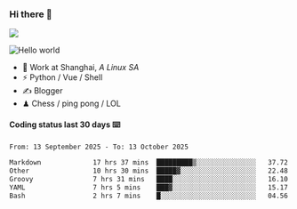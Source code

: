 ### Hi there 👋
![](https://komarev.com/ghpvc/?username=Xuhandsome)


<img src="https://github-readme-stats.vercel.app/api?username=XuHandsome&show_icons=true&theme=merko" alt="Hello world">

<br/>

- 🍻  Work at Shanghai, _A Linux SA_
- ⚡  Python / Vue / Shell
- ✍️  Blogger
- ♟  Chess / ping pong / LOL

#### Coding status last 30 days ⌨️

<!--START_SECTION:waka-->

```txt
From: 13 September 2025 - To: 13 October 2025

Markdown             17 hrs 37 mins  █████████▒░░░░░░░░░░░░░░░   37.72 %
Other                10 hrs 30 mins  █████▓░░░░░░░░░░░░░░░░░░░   22.48 %
Groovy               7 hrs 31 mins   ████░░░░░░░░░░░░░░░░░░░░░   16.10 %
YAML                 7 hrs 5 mins    ███▓░░░░░░░░░░░░░░░░░░░░░   15.17 %
Bash                 2 hrs 7 mins    █░░░░░░░░░░░░░░░░░░░░░░░░   04.56 %
```

<!--END_SECTION:waka-->
